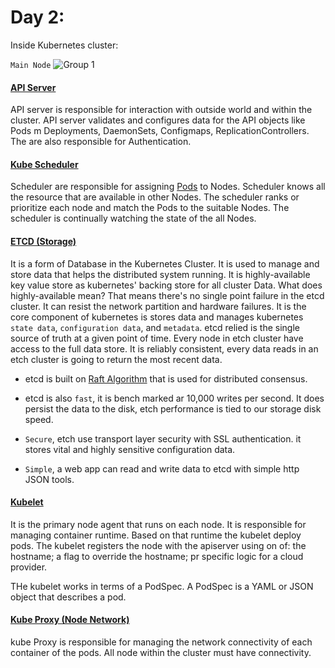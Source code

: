 # Day 2:

Inside Kubernetes cluster:

`Main Node`
![Group 1](https://user-images.githubusercontent.com/43869046/119663858-65d43800-be50-11eb-8c10-24b410bb113b.png)


#### [API Server](https://kubernetes.io/docs/reference/command-line-tools-reference/kube-apiserver/)
API server is responsible for interaction with outside world and within the cluster. API server validates and configures 
data for the API objects like Pods m Deployments, DaemonSets, Configmaps, ReplicationControllers. The are also responsible for Authentication.

#### [Kube Scheduler](https://kubernetes.io/docs/reference/command-line-tools-reference/kube-scheduler/#:~:text=The%20Kubernetes%20scheduler%20is%20a,Pod%20to%20a%20suitable%20Node.)
Scheduler are responsible for assigning [Pods]() to Nodes. Scheduler knows all the resource that are available in other Nodes. The scheduler ranks or prioritize each node and match the Pods to the suitable Nodes. The scheduler is continually watching the state of the all Nodes.

#### [ETCD (Storage)]()
It is a form of Database in the Kubernetes Cluster. It is used to manage and store data that helps the distributed system running. It is highly-available key value store as kubernetes' backing store for all cluster Data. What does highly-available mean? That means there's no single point failure in the etcd cluster. It can resist the network partition and hardware failures. It is the core component of kubernetes is stores data and manages kubernetes `state data`, `configuration data`, and `metadata`. etcd relied is the single source of truth at a given point of time. Every node in etch cluster have access to the full data store. It is reliably consistent, every data reads in an etch cluster is going to return the most recent data.

* etcd is built on [Raft Algorithm]() that is used for distributed consensus.

* etcd is also `fast`, it is bench marked ar 10,000 writes per second. It does persist the data to the disk, etch performance is tied to our storage disk speed.

* `Secure`, etch use transport layer security with SSL authentication. it stores vital and highly sensitive configuration data.

* `Simple`, a web app can read and write data to etcd with simple http JSON tools.

#### [Kubelet](https://kubernetes.io/docs/reference/command-line-tools-reference/kubelet/)
It is the primary node agent that runs on each node. It is responsible for managing container runtime. Based on that runtime the kubelet deploy pods. The kubelet registers the node with the apiserver using on of: the hostname; a flag to override the hostname; pr specific logic for a cloud provider.

THe kubelet works in terms of a PodSpec. A PodSpec is a YAML or JSON object that describes a pod.

#### [Kube Proxy (Node Network)]()

kube Proxy is responsible for managing the network connectivity of each container of the pods. All node within the cluster must have connectivity. 
